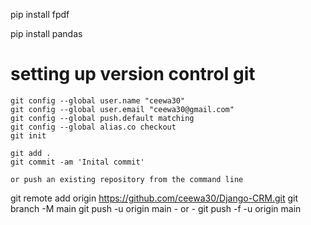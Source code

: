 pip install fpdf

pip install pandas

 # setting up version control git

    git config --global user.name "ceewa30"
    git config --global user.email "ceewa30@gmail.com"
    git config --global push.default matching
    git config --global alias.co checkout
    git init

    git add .
    git commit -am 'Inital commit'

    or push an existing repository from the command line
git remote add origin https://github.com/ceewa30/Django-CRM.git
git branch -M main
git push -u origin main - or - git push -f -u origin main  